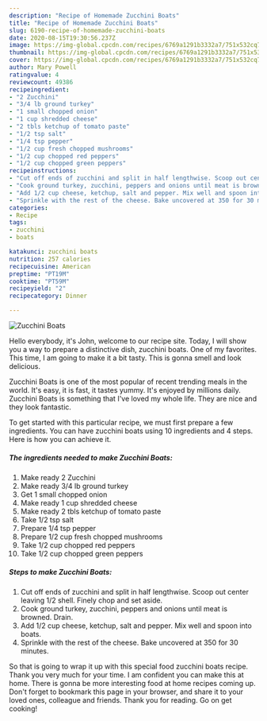 ```yaml
---
description: "Recipe of Homemade Zucchini Boats"
title: "Recipe of Homemade Zucchini Boats"
slug: 6190-recipe-of-homemade-zucchini-boats
date: 2020-08-15T19:30:56.237Z
image: https://img-global.cpcdn.com/recipes/6769a1291b3332a7/751x532cq70/zucchini-boats-recipe-main-photo.jpg
thumbnail: https://img-global.cpcdn.com/recipes/6769a1291b3332a7/751x532cq70/zucchini-boats-recipe-main-photo.jpg
cover: https://img-global.cpcdn.com/recipes/6769a1291b3332a7/751x532cq70/zucchini-boats-recipe-main-photo.jpg
author: Mary Powell
ratingvalue: 4
reviewcount: 49386
recipeingredient:
- "2 Zucchini"
- "3/4 lb ground turkey"
- "1 small chopped onion"
- "1 cup shredded cheese"
- "2 tbls ketchup of tomato paste"
- "1/2 tsp salt"
- "1/4 tsp pepper"
- "1/2 cup fresh chopped mushrooms"
- "1/2 cup chopped red peppers"
- "1/2 cup chopped green peppers"
recipeinstructions:
- "Cut off ends of zucchini and split in half lengthwise. Scoop out center leaving 1/2 shell. Finely chop and set aside."
- "Cook ground turkey, zucchini, peppers and onions until meat is browned. Drain."
- "Add 1/2 cup cheese, ketchup, salt and pepper. Mix well and spoon into boats."
- "Sprinkle with the rest of the cheese. Bake uncovered at 350 for 30 minutes."
categories:
- Recipe
tags:
- zucchini
- boats

katakunci: zucchini boats 
nutrition: 257 calories
recipecuisine: American
preptime: "PT19M"
cooktime: "PT59M"
recipeyield: "2"
recipecategory: Dinner

---
```



![Zucchini Boats](https://img-global.cpcdn.com/recipes/6769a1291b3332a7/751x532cq70/zucchini-boats-recipe-main-photo.jpg)

Hello everybody, it's John, welcome to our recipe site. Today, I will show you a way to prepare a distinctive dish, zucchini boats. One of my favorites. This time, I am going to make it a bit tasty. This is gonna smell and look delicious.

Zucchini Boats is one of the most popular of recent trending meals in the world. It's easy, it is fast, it tastes yummy. It's enjoyed by millions daily. Zucchini Boats is something that I've loved my whole life. They are nice and they look fantastic.




To get started with this particular recipe, we must first prepare a few ingredients. You can have zucchini boats using 10 ingredients and 4 steps. Here is how you can achieve it.

<!--inarticleads1-->

##### The ingredients needed to make Zucchini Boats:

1. Make ready 2 Zucchini
1. Make ready 3/4 lb ground turkey
1. Get 1 small chopped onion
1. Make ready 1 cup shredded cheese
1. Make ready 2 tbls ketchup of tomato paste
1. Take 1/2 tsp salt
1. Prepare 1/4 tsp pepper
1. Prepare 1/2 cup fresh chopped mushrooms
1. Take 1/2 cup chopped red peppers
1. Take 1/2 cup chopped green peppers




<!--inarticleads2-->

##### Steps to make Zucchini Boats:

1. Cut off ends of zucchini and split in half lengthwise. Scoop out center leaving 1/2 shell. Finely chop and set aside.
1. Cook ground turkey, zucchini, peppers and onions until meat is browned. Drain.
1. Add 1/2 cup cheese, ketchup, salt and pepper. Mix well and spoon into boats.
1. Sprinkle with the rest of the cheese. Bake uncovered at 350 for 30 minutes.




So that is going to wrap it up with this special food zucchini boats recipe. Thank you very much for your time. I am confident you can make this at home. There is gonna be more interesting food at home recipes coming up. Don't forget to bookmark this page in your browser, and share it to your loved ones, colleague and friends. Thank you for reading. Go on get cooking!
